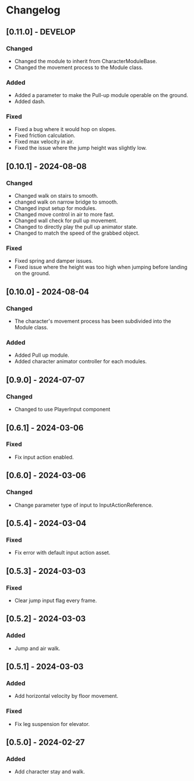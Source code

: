 # Changelog

## [0.11.0] - DEVELOP
### Changed
- Changed the module to inherit from CharacterModuleBase.
- Changed the movement process to the Module class.
### Added
- Added a parameter to make the Pull-up module operable on the ground.
- Added dash.
### Fixed
- Fixed a bug where it would hop on slopes.
- Fixed friction calculation.
- Fixed max velocity in air.
- Fixed the issue where the jump height was slightly low.

## [0.10.1] - 2024-08-08
### Changed
- Changed walk on stairs to smooth.
- changed walk on narrow bridge to smooth.
- Changed input setup for modules.
- Changed move control in air to more fast.
- Changed wall check for pull up movement.
- Changed to directly play the pull up animator state.
- Changed to match the speed of the grabbed object.
### Fixed
- Fixed spring and damper issues.
- Fixed issue where the height was too high when jumping before landing on the ground.

## [0.10.0] - 2024-08-04
### Changed
- The character's movement process has been subdivided into the Module class.
### Added
- Added Pull up module.
- Added character animator controller for each modules. 

## [0.9.0] - 2024-07-07
### Changed
- Changed to use PlayerInput component

## [0.6.1] - 2024-03-06
### Fixed
- Fix input action enabled.

## [0.6.0] - 2024-03-06
### Changed
- Change parameter type of input to InputActionReference.

## [0.5.4] - 2024-03-04
### Fixed
- Fix error with default input action asset.

## [0.5.3] - 2024-03-03
### Fixed
- Clear jump input flag every frame.

## [0.5.2] - 2024-03-03
### Added
- Jump and air walk.

## [0.5.1] - 2024-03-03
### Added
- Add horizontal velocity by floor movement.
### Fixed
- Fix leg suspension for elevator.


## [0.5.0] - 2024-02-27
### Added
- Add character stay and walk.
